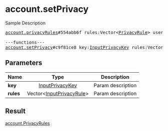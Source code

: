 # account.setPrivacy

Sample Description

<pre>
<a href="../constructor/account.privacyRules">account.privacyRules</a>#554abb6f rules:Vector&lt;<a href="../type/PrivacyRule.md">PrivacyRule</a>&gt; users:Vector&lt;<a href="../type/User.md">User</a>&gt; = <a href="../type/account.PrivacyRules.md">account.PrivacyRules</a>;

---functions---
<a href="../method/account.setPrivacy.md">account.setPrivacy</a>#c9f81ce8 key:<a href="../type/InputPrivacyKey.md">InputPrivacyKey</a> rules:Vector&lt;<a href="../type/InputPrivacyRule.md">InputPrivacyRule</a>&gt; = <a href="../type/account.PrivacyRules.md">account.PrivacyRules</a>;</pre>
## Parameters

| Name | Type | Description |
|------|:----:|-------------|
| **key** | <a href="../type/InputPrivacyKey.md">InputPrivacyKey</a> | Param description |
| **rules** | Vector&lt;<a href="../type/InputPrivacyRule.md">InputPrivacyRule</a>&gt; | Param description |

## Result

<a href="../type/account.PrivacyRules.md">account.PrivacyRules</a>

